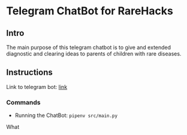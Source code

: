 # Telegram ChatBot for RareHacks
## Intro
The main purpose of this telegram chatbot is to give and extended diagnostic and clearing ideas to parents of children with rare diseases.
## Instructions
Link to telegram bot: [link](http://t.me/rarehacks_bot)
### Commands
- Running the ChatBot: `pipenv src/main.py`



What 



